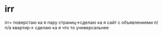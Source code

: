 # irr
irr= поверстаю ка я пару страниц->сделаю ка я сайт с объявлениеми п/п/а квартир-> сделаю ка я что то универсальнее

